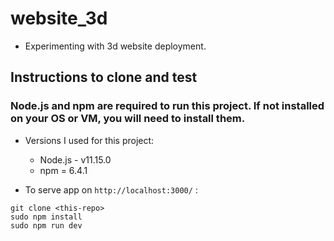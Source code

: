 # website_3d

- Experimenting with 3d website deployment.

## Instructions to clone and test

### Node.js and npm are required to run this project. If not installed on your OS or VM, you will need to install them.
- Versions I used for this project:
    - Node.js - v11.15.0
    - npm = 6.4.1

- To serve app on ```http://localhost:3000/``` :
```
git clone <this-repo>
sudo npm install
sudo npm run dev
```
